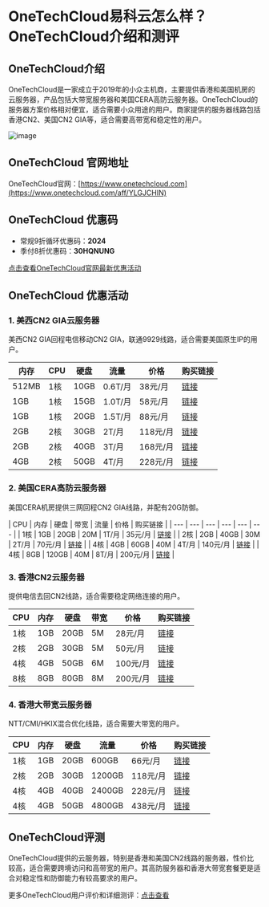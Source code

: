 # OneTechCloud易科云怎么样？OneTechCloud介绍和测评

## OneTechCloud介绍
OneTechCloud是一家成立于2019年的小众主机商，主要提供香港和美国机房的云服务器，产品包括大带宽服务器和美国CERA高防云服务器。OneTechCloud的服务器方案价格相对便宜，适合需要小众用途的用户。商家提供的服务器线路包括香港CN2、美国CN2 GIA等，适合需要高带宽和稳定性的用户。

![image](https://github.com/user-attachments/assets/661491a0-111f-4bf2-b3ae-615f98a38ec8)

## OneTechCloud 官网地址
OneTechCloud官网：[https://www.onetechcloud.com](https://www.onetechcloud.com/aff/YLGJCHIN)

## OneTechCloud 优惠码
- 常规9折循环优惠码：**2024**
- 季付8折优惠码：**30HQNUNG**

[点击查看OneTechCloud官网最新优惠活动](https://www.onetechcloud.com/aff/YLGJCHIN)

## OneTechCloud 优惠活动

### 1. 美西CN2 GIA云服务器
美西CN2 GIA回程电信移动CN2 GIA，联通9929线路，适合需要美国原生IP的用户。

| 内存 | CPU | 硬盘 | 流量 | 价格 | 购买链接 |
| --- | --- | --- | --- | --- | --- |
| 512MB | 1核 | 10GB | 0.6T/月 | 38元/月 | [链接](https://www.onetechcloud.com/cart?fid=1&gid=1&aff=YLGJCHIN) |
| 1GB | 1核 | 15GB | 1.0T/月 | 58元/月 | [链接](https://www.onetechcloud.com/cart?fid=1&gid=1&aff=YLGJCHIN) |
| 1GB | 1核 | 20GB | 1.5T/月 | 88元/月 | [链接](https://www.onetechcloud.com/cart?fid=1&gid=1&aff=YLGJCHIN) |
| 2GB | 2核 | 30GB | 2T/月 | 118元/月 | [链接](https://www.onetechcloud.com/cart?fid=1&gid=1&aff=YLGJCHIN) |
| 2GB | 2核 | 40GB | 3T/月 | 168元/月 | [链接](https://www.onetechcloud.com/cart?fid=1&gid=1&aff=YLGJCHIN) |
| 4GB | 2核 | 50GB | 4T/月 | 228元/月 | [链接](https://www.onetechcloud.com/cart?fid=1&gid=1&aff=YLGJCHIN) |

### 2. 美国CERA高防云服务器
美国CERA机房提供三网回程CN2 GIA线路，并配有20G防御。

| CPU | 内存 | 硬盘 | 带宽 | 流量 | 价格 | 购买链接 |
| --- | --- | --- | --- | --- | --- |
| 1核 | 1GB | 20GB | 20M | 1T/月 | 35元/月 | [链接](https://www.onetechcloud.com/cart?fid=1&gid=2&aff=YLGJCHIN) |
| 2核 | 2GB | 40GB | 30M | 2T/月 | 70元/月 | [链接](https://www.onetechcloud.com/cart?fid=1&gid=2&aff=YLGJCHIN) |
| 4核 | 4GB | 60GB | 40M | 4T/月 | 140元/月 | [链接](https://www.onetechcloud.com/cart?fid=1&gid=2&aff=YLGJCHIN) |
| 4核 | 8GB | 120GB | 40M | 8T/月 | 200元/月 | [链接](https://www.onetechcloud.com/cart?fid=1&gid=2&aff=YLGJCHIN) |

### 3. 香港CN2云服务器
提供电信去回CN2线路，适合需要稳定网络连接的用户。

| CPU | 内存 | 硬盘 | 带宽 | 价格 | 购买链接 |
| --- | --- | --- | --- | --- | --- |
| 1核 | 1GB | 20GB | 5M | 28元/月 | [链接](https://www.onetechcloud.com/cart?fid=1&gid=4&aff=YLGJCHIN) |
| 2核 | 2GB | 30GB | 5M | 50元/月 | [链接](https://www.onetechcloud.com/cart?fid=1&gid=4&aff=YLGJCHIN) |
| 4核 | 4GB | 50GB | 6M | 100元/月 | [链接](https://www.onetechcloud.com/cart?fid=1&gid=4&aff=YLGJCHIN) |
| 8核 | 8GB | 80GB | 8M | 200元/月 | [链接](https://www.onetechcloud.com/cart?fid=1&gid=4&aff=YLGJCHIN) |

### 4. 香港大带宽云服务器
NTT/CMI/HKIX混合优化线路，适合需要大带宽的用户。

| CPU | 内存 | 硬盘 | 流量 | 价格 | 购买链接 |
| --- | --- | --- | --- | --- | --- |
| 1核 | 1GB | 20GB | 600GB | 66元/月 | [链接](https://www.onetechcloud.com/cart?fid=1&gid=14&aff=YLGJCHIN) |
| 2核 | 2GB | 30GB | 1200GB | 118元/月 | [链接](https://www.onetechcloud.com/cart?fid=1&gid=14&aff=YLGJCHIN) |
| 4核 | 4GB | 40GB | 2400GB | 228元/月 | [链接](https://www.onetechcloud.com/cart?fid=1&gid=14&aff=YLGJCHIN) |
| 4核 | 4GB | 50GB | 4800GB | 438元/月 | [链接](https://www.onetechcloud.com/cart?fid=1&gid=14&aff=YLGJCHIN) |

## OneTechCloud评测
OneTechCloud提供的云服务器，特别是香港和美国CN2线路的服务器，性价比较高，适合需要跨境访问和高带宽的用户。其高防服务器和香港大带宽套餐更是适合对稳定性和防御能力有较高要求的用户。

更多OneTechCloud用户评价和详细测评：[点击查看](https://www.onetechcloud.com/aff/YLGJCHIN)

